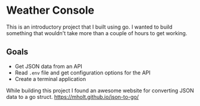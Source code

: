 # Weather Console

This is an introductory project that I built using go. I wanted to build something that wouldn't take more than a couple of hours to get working.

## Goals

- Get JSON data from an API
- Read `.env` file and get configuration options for the API
- Create a terminal application

While building this project I found an awesome website for converting JSON data to a go struct.
https://mholt.github.io/json-to-go/
